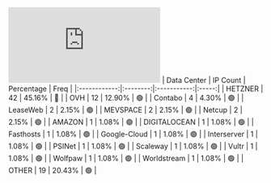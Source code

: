 ![Diagramm](https://github.com/obajay/StateSync-snapshots/blob/main/Projects/Jackal/1/README.md)
| Data Center | IP Count | Percentage | Freq |
|:------------:|:--------:|:-----------:|:-----:|
| HETZNER | 42 | 45.16% | 🔴 |
| OVH | 12 | 12.90% | 🟢 |
| Contabo | 4 | 4.30% | 🟢 |
| LeaseWeb | 2 | 2.15% | 🟢 |
| MEVSPACE | 2 | 2.15% | 🟢 |
| Netcup | 2 | 2.15% | 🟢 |
| AMAZON | 1 | 1.08% | 🟢 |
| DIGITALOCEAN | 1 | 1.08% | 🟢 |
| Fasthosts | 1 | 1.08% | 🟢 |
| Google-Cloud | 1 | 1.08% | 🟢 |
| Interserver | 1 | 1.08% | 🟢 |
| PSINet | 1 | 1.08% | 🟢 |
| Scaleway | 1 | 1.08% | 🟢 |
| Vultr | 1 | 1.08% | 🟢 |
| Wolfpaw | 1 | 1.08% | 🟢 |
| Worldstream | 1 | 1.08% | 🟢 |
| OTHER | 19 | 20.43% | 🟢 |